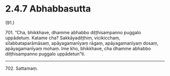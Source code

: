 

# 2.4.7 Abhabbasutta




(91.)

701\. “Cha, bhikkhave, dhamme abhabbo diṭṭhisampanno puggalo uppādetuṃ. Katame cha? Sakkāyadiṭṭhiṃ, vicikicchaṃ, sīlabbataparāmāsaṃ, apāyagamanīyaṃ rāgaṃ, apāyagamanīyaṃ dosaṃ, apāyagamanīyaṃ mohaṃ. Ime kho, bhikkhave, cha dhamme abhabbo diṭṭhisampanno puggalo uppādetun”ti.

---

702\. Sattamaṃ.





